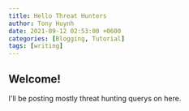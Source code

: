 ```yaml
---
title: Hello Threat Hunters
author: Tony Huynh
date: 2021-09-12 02:53:00 +0600
categories: [Blogging, Tutorial]
tags: [writing]
---
```


## Welcome!
I'll be posting mostly threat hunting querys on here.
